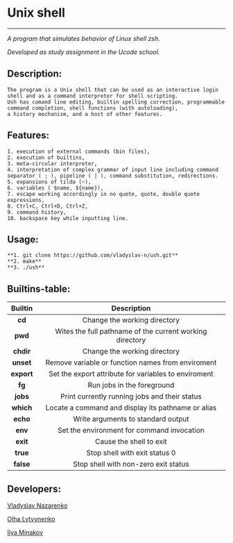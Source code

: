 # Unix shell 
--------
_A program that simulates behavior of Linux shell zsh._

_Developed as study assignment in the Ucode school._

## Description:
```
The program is a Unix shell that can be used as an interactive login shell and as a command interpreter for shell scripting.
Ush has comand line editing, builtin spelling correction, programmable command completion, shell functions (with autoloading), 
a history mechanism, and a host of other features.
```

## Features:
```
1. execution of external commands (bin files), 
2. execution of builtins,
3. meta-circular interpreter,
4. interpretation of complex grammar of input line including command 
separator ( ; ), pipeline ( | ), command substitution, redirections.
5. expansions of tilda (~),
6. variables ( $name, ${name}),
7. escape working accordingly in no quote, quote, double quote expressions,
8. Ctrl+C, Ctrl+D, Ctrl+Z,
9. command history,
10. backspace key while inputting line.
```

## Usage:
```
**1. git clone https://github.com/vladyslav-n/ush.git**
**2. make**
**3. ./ush**
```

## Builtins-table:
| Builtin  | Description |
|:-:|:-:|
|**cd**| Change the working directory |
|**pwd**| Wites the full pathname of the current working directory |
|**chdir**| Change the working directory|
|**unset**| Remove variable or function names from enviroment |
|**export**| Set the export attribute for variables to enviroment|
|**fg**| Run jobs in the foreground |
|**jobs**| Print currently running jobs and their status |
|**which**| Locate a command and display its pathname or alias |
|**echo**| Write arguments to standard output |
|**env**| Set the environment for command invocation |
|**exit**| Cause the shell to exit |
|**true**| Stop shell with exit status 0 |
|**false**| Stop shell with non-zero exit status |
         

## Developers:

[Vladyslav Nazarenko](https://github.com/vladyslav-n)

[Olha Lytvynenko](https://github.com/hlgltvnnk)

[Ilya Minakov](https://github.com/i-minakov)
